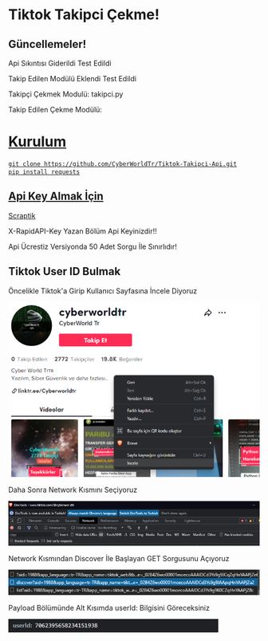 # Tiktok Takipci Çekme!
## Güncellemeler!
<p>Api Sıkıntısı Giderildi Test Edildi</p>
<p>Takip Edilen Modülü Eklendi Test Edildi</p>
<p>Takipçi Çekmek Modulü: takipci.py</p>
<p>Takip Edilen Çekme Modülü: <a href="/takipci.py" takipedilen.py /> </p>



Kurulum
=
    git clone https://github.com/CyberWorldTr/Tiktok-Takipci-Api.git
    pip install requests

## Api Key Almak İçin
<a href="https://scraptik.com/">Scraptik</a>
<p> X-RapidAPI-Key Yazan Bölüm Api Keyinizdir!!</p>
<p>Api Ücrestiz Versiyonda 50 Adet Sorgu İle Sınırlıdır!</p>


## Tiktok User ID Bulmak

<p>Öncelikle Tiktok'a Girip Kullanıcı Sayfasına İncele Diyoruz</p>
<img src="images/1.png">

<p>Daha Sonra Network Kısmını Seçiyoruz</p>
<img src="images/2.png">

<p>Network Kısmından Discover İle Başlayan GET Sorgusunu Açıyoruz</p>
<img src="images/3.png">

<p>Payload Bölümünde Alt Kısımda userId: Bilgisini Göreceksiniz</p>
<img src="images/4.png">
